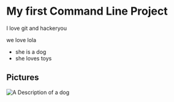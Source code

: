 # My first Command Line Project

I love git and hackeryou

we love lola

* she is a dog
* she loves toys

## Pictures

![A Description of a dog](http://nicenicejpg.com/200/200)

